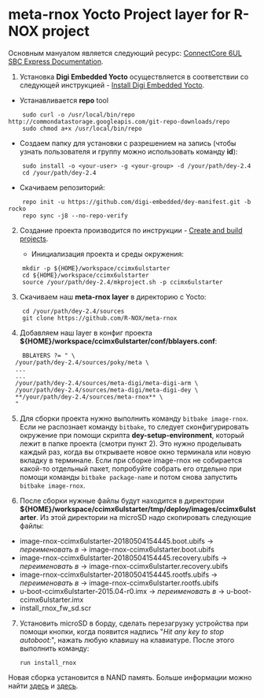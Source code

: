 # meta-rnox Yocto Project layer for R-NOX project

Основным мануалом является следующий ресурс: [ConnectCore 6UL SBC Express Documentation](https://www.digi.com/resources/documentation/digidocs/90002286/#landing_pages/cc6ul_index.htm%3FTocPath%3D_____1).

1. Установка **Digi Embedded Yocto** осуществляется в соответствии со следующей инструкцией - [Install Digi Embedded Yocto](https://www.digi.com/resources/documentation/digidocs/90002286/#task/eclipse_ide/new/install_digi_embedded_yocto.htm%3FTocPath%3DDigi%2520Embedded%2520Yocto%7CSystem%2520development%7C_____2).

* Устанавливается **repo** tool

```
    sudo curl -o /usr/local/bin/repo http://commondatastorage.googleapis.com/git-repo-downloads/repo
    sudo chmod a+x /usr/local/bin/repo
```

* Создаем папку для установки с разрешением на запись (чтобы узнать пользователя и группу можно использовать команду **id**):

```    
    sudo install -o <your-user> -g <your-group> -d /your/path/dey-2.4
    cd /your/path/dey-2.4
```

* Скачиваем репозиторий:

```    
    repo init -u https://github.com/digi-embedded/dey-manifest.git -b rocko
    repo sync -j8 --no-repo-verify
```

2. Создание проекта производится по инструкции - [Create and build projects](https://www.digi.com/resources/documentation/digidocs/90002286/#task/yocto/t_create_build_projects_yocto.htm%3FTocPath%3DDigi%2520Embedded%2520Yocto%7CSystem%2520development%7C_____3).

    * Инициализация проекта и среды окружения:

```    
    mkdir -p ${HOME}/workspace/ccimx6ulstarter
    cd ${HOME}/workspace/ccimx6ulstarter
    source /your/path/dey-2.4/mkproject.sh -p ccimx6ulstarter
```

3. Скачиваем наш **meta-rnox layer** в директорию с Yocto:

```
    cd /your/path/dey-2.4/sources
    git clone https://github.com/R-NOX/meta-rnox
```

4. Добавляем наш layer в конфиг проекта **${HOME}/workspace/ccimx6ulstarter/conf/bblayers.conf**:

```
    BBLAYERS ?= " \
  /your/path/dey-2.4/sources/poky/meta \
  ...
  ...
  /your/path/dey-2.4/sources/meta-digi/meta-digi-arm \
  /your/path/dey-2.4/sources/meta-digi/meta-digi-dey \
  **/your/path/dey-2.4/sources/meta-rnox** \
  "
```

5. Для сборки проекта нужно выполнить команду `bitbake image-rnox`. Если не распознает команду `bitbake`, то следует сконфигурировать окружение при помощи скрипта **dey-setup-environment**, который лежит в папке проекта (смотри пункт 2). Это нужно проделывать каждый раз, когда вы открываете новое окно терминала или новую вкладку в терминале. Если при сборке image-rnox не собирается какой-то отдельный пакет, попробуйте собрать его отдельно при помощи команды `bitbake package-name` и потом снова запустить `bitbake image-rnox`.

6. После сборки нужные файлы будут находится в директории **${HOME}/workspace/ccimx6ulstarter/tmp/deploy/images/ccimx6ulstarter**. Из этой директории на microSD надо скопировать следующие файлы:
* image-rnox-ccimx6ulstarter-20180504154445.boot.ubifs 		-> *переименовать в* -> image-rnox-ccimx6ulstarter.boot.ubifs
* image-rnox-ccimx6ulstarter-20180504154445.recovery.ubifs 	-> *переименовать в* -> image-rnox-ccimx6ulstarter.recovery.ubifs
* image-rnox-ccimx6ulstarter-20180504154445.rootfs.ubifs 	-> *переименовать в* -> image-rnox-ccimx6ulstarter.rootfs.ubifs
* u-boot-ccimx6ulstarter-2015.04-r0.imx 			-> *переименовать в* -> u-boot-ccimx6ulstarter.imx
* install\_rnox\_fw\_sd.scr

7. Установить microSD в борду, сделать перезагрузку устройства при помощи кнопки, когда появится надпись "*Hit any key to stop autoboot:*", нажать любую клавишу на клавиатуре. После этого выполнить команду:

    `run install_rnox`

Новая сборка установится в NAND память. Больше информации можно найти [здесь](https://www.digi.com/resources/documentation/digidocs/90002286/#task/yocto/t_program_firmware_yocto.htm%3FTocPath%3DDigi%2520Embedded%2520Yocto%7CGet%2520started%7C_____3) и [здесь](https://www.digi.com/resources/documentation/digidocs/90002286/#task/yocto/t_update_fw_from_usd_yocto.htm%3FTocPath%3DDigi%2520Embedded%2520Yocto%7CSystem%2520development%7CProgram%2520devices%7CUpdate%2520firmware%7CTransfer%2520the%2520firmware%2520to%2520the%2520module%7CProgram%2520the%2520firmware%2520from%2520U-Boot%7C_____2).


